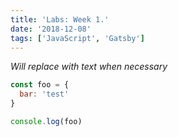 ```yaml
---
title: 'Labs: Week 1.'
date: '2018-12-08'
tags: ['JavaScript', 'Gatsby']
---
```


*Will replace with text when necessary*

```javascript
const foo = {
  bar: 'test'
}

console.log(foo)
```
